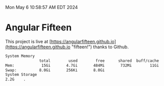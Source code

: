 Mon May  6 10:58:57 AM EDT 2024

# Angular Fifteen


This project is live at [https://angularfifteen.github.io](https://angularfifteen.github.io "fifteen!") thanks to Github.

```bash
System Memory
               total        used        free      shared  buff/cache   available
Mem:            15Gi       4.7Gi       484Mi       732Mi        11Gi        10Gi
Swap:          8.0Gi       256Ki       8.0Gi
System Storage
2.2G	.
```
```bash
